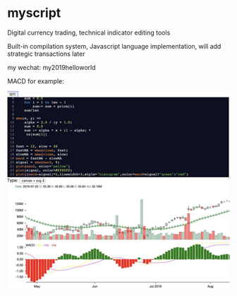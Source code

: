 # myscript

Digital currency trading, technical indicator editing tools

Built-in compilation system, Javascript language implementation, will add strategic transactions later

my wechat: my2019helloworld

MACD for example:

![image](https://github.com/alphago2019/myscript/blob/master/photo_kline.jpg)

